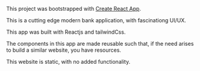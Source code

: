 This project was bootstrapped with [Create React App](https://github.com/facebook/create-react-app).

This is a cutting edge modern bank application, with fascinationg UI/UX.

This app was built with Reactjs and tailwindCss. 

The components in this app are made reusable such that, if the need arises to build a similar website, you have resources. 

This website is static, with no added functionality.
